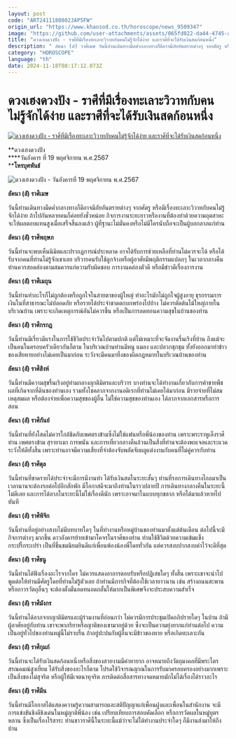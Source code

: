 ```yaml
---
layout: post
code: "ART2411180802JAP5FW"
origin_url: "https://www.khaosod.co.th/horoscope/news_9509347"
image: "https://github.com/user-attachments/assets/065fd022-da44-4745-a95d-9c7108901104"
title: "ดวงเฮงดวงปัง - ราศีที่มีเรื่องทะเลาะวิวาทกับคนไม่รู้จักได้ง่าย และราศีที่จะได้รับเงินสดก้อนหนึ่ง"
description: " ลัคนา (ลั) ราศีเมษ วันนี้ท่านเดินทางมืดค่ำกลางทางก็ดีอาจมีภัยอันตรายต่างๆ จากศัตรู หรือมีเรื่องทะเลาะวิวาทกับคนไม่รู้จักได้ง่าย ถ้าไปกันหลายคนก็ค่อยยัง"
category: "HOROSCOPE"
language: "th"
date: 2024-11-18T08:17:12.073Z
---
```


# ดวงเฮงดวงปัง - ราศีที่มีเรื่องทะเลาะวิวาทกับคนไม่รู้จักได้ง่าย และราศีที่จะได้รับเงินสดก้อนหนึ่ง

[![ดวงเฮงดวงปัง - ราศีที่มีเรื่องทะเลาะวิวาทกับคนไม่รู้จักได้ง่าย และราศีที่จะได้รับเงินสดก้อนหนึ่ง](https://www.khaosod.co.th/wpapp/uploads/2024/11/03-วันอังคาร.jpg "ดวงเฮงดวงปัง - ราศีที่มีเรื่องทะเลาะวิวาทกับคนไม่รู้จักได้ง่าย และราศีที่จะได้รับเงินสดก้อนหนึ่ง")](https://www.khaosod.co.th/wpapp/uploads/2024/11/03-วันอังคาร.jpg)

**ดวงเฮงดวงปัง  
****วันอังคาร ที่ 19 พฤศจิกายน พ.ศ.2567  
****โหรบุศพันธ์**

![ดวงเฮงดวงปัง - วันอังคารที่ 19 พฤศจิกายน พ.ศ.2567](https://www.khaosod.co.th/wpapp/uploads/2024/11/003-วันอังคาร.jpg)

**ลัคนา (ลั) ราศีเมษ**

วันนี้ท่านเดินทางมืดค่ำกลางทางก็ดีอาจมีภัยอันตรายต่างๆ จากศัตรู หรือมีเรื่องทะเลาะวิวาทกับคนไม่รู้จักได้ง่าย ถ้าไปกันหลายคนก็ค่อยยังชั่วหน่อย กิจการงานระยะยาวหรืองานที่ต้องทำด้วยความอุตสาหะจะให้ผลตอบแทนสูงเมื่อเสร็จสิ้นลงแล้ว ผู้ที่ฐานะไม่มั่นคงหรือไม่มีใครนับถือจะเป็นผู้บอกลาภแก่ท่าน

**ลัคนา (ลั) ราศีพฤษภ**

วันนี้ท่านจะพบเห็นนิมิตและปรากฏการณ์ประหลาด อาจได้รับการช่วยเหลือที่ท่านไม่ควรจะได้ หรือได้รับจากคนที่ท่านไม่รู้จักเขาเลย บริวารคนรับใช้ลูกจ้างหรือผู้อาศัยมีพฤติกรรมแปลกๆ ในเวลากลางคืน ท่านควรสอดส่องตามสมควรแก่ความรับผิดชอบ การงานคล่องตัวดี หรือมีข่าวดีเรื่องการงาน

**ลัคนา (ลั) ราศีเมถุน**

วันนี้ท่านทำอะไรก็ไม่ถูกต้องหรือถูกใจในสายตาของผู้ใหญ่ ทำอะไรมักไม่ถูกใจผู้สูงอายุ ธุรกรรมการเงินในที่สาธารณะไม่ปลอดภัย หรือรายได้ประจำขาดตกบกพร่องไปบ้าง ไม่ควรตัดต้นไม้ใหญ่ภายในบริเวณบ้าน เพราะจะเกิดเหตุการณ์อันไม่ควรขึ้น หรือเป็นการลดทอนความสุขในบ้านของท่าน

**ลัคนา (ลั) ราศีกรกฎ**

วันนี้ท่านมีเรี่ยวมีแรงในการใช้ชีวิตประจำวันไปตามปกติ แต่ไม่เหมาะที่จะจัดงานรื่นเริงที่บ้าน ถึงแม้จะเป็นคนในครอบครัวเดียวกันก็ตาม ในบริเวณบ้านท่านมีหนู แมลง และปลวกชุกชุม ทั้งยังออกมาทำข้าวของเสียหายอย่างไม่เคยเป็นมาก่อน ระวังจะมีคนมาทิ้งของผิดกฎหมายในบริเวณบ้านของท่าน

**ลัคนา (ลั) ราศีสิงห์**

วันนี้ท่านมีความสุขรื่นเริงอยู่ท่ามกลางญาติมิตรและบริวาร บางท่านจะได้ทำงานเกี่ยวกับการค้าขายพืชผลที่เกิดจากที่ดินของท่านเอง รวมทั้งโชคลาภจากงานอดิเรกที่ท่านไม่เคยได้มาก่อน มีรายจ่ายที่ไม่สมเหตุสมผล หรือต้องจ่ายเพื่อความสุขของผู้อื่น ไม่ใช่ความสุขของท่านเอง ได้ลาภจากเอกสารหรือการสอน

**ลัคนา (ลั) ราศีกันย์**

วันนี้ท่านที่ยังโสดไม่ควรใกล้ชิดกับเพศตรงข้ามซึ่งไม่ใช่แฟนหรือพี่น้องของท่าน เพราะพระราหูเล็งราศีท่าน เพศตรงข้าม สุรายาเมา การพนัน และการเที่ยวกลางคืนล้วนเป็นสิ่งที่ท่านจะต้องพบเจอและระแวดระวังให้ดีทั้งสิ้น เพราะท่านอาจมีความเสี่ยงที่จำต้องจับพลัดจับผลูแต่งงานกับคนที่ไม่คู่ควรกับท่าน

**ลัคนา (ลั) ราศีตุล**

วันนี้ท่านที่ขาดรายได้ประจำจะมีการมีงานทำ ได้รับเงินสดในระยะสั้นๆ ท่านที่รอการเดินทางไกลมาเป็นเวลานานจะต้องรอต่อไปอีกสักพัก มีโอกาสดีจะมาถึงท่านในราวปลายปี การเดินทางกลางคืนในระยะนี้ไม่ดีเลย และการได้ลาภในระยะนี้ไม่ใช่เรื่องดีนัก เพราะอาจมาในแบบทุกขลาภ หรือได้มาแล้วหายไปทันที

**ลัคนา (ลั) ราศีพิจิก**

วันนี้ท่านที่อยู่อย่างสงบไม่มีบทบาทใดๆ ในที่ทำงานหรือหมู่บ้านของท่านมาตั้งแต่ต้นเดือน ต่อไปนี้จะมีกิจการต่างๆ มากขึ้น ดาวอังคารย้ายเข้ามาโคจรในราศีของท่าน ท่านใช้ชีวิตด้วยความเข้มแข็งกระปรี้กระเปร่า เป็นที่ชื่นชมนิยมยินดีแก่เพื่อนพ้องน้องพี่โดยทั่วกัน แต่ควรสงบปากสงบคำไว้จะดีที่สุด

**ลัคนา (ลั) ราศีธนู**

วันนี้ท่านได้ฟังเรื่องอะไรจากใคร ไม่ควรแสดงอาการตอบรับหรือปฏิเสธใดๆ ทั้งสิ้น เพราะเขาจะนำไปพูดต่อให้ท่านมีศัตรูโดยที่ท่านไม่รู้ตัวเลย ถ้าท่านมีภารกิจที่ต้องใช้เวลายาวนาน เช่น สร้างถนนสะพานหรือถาวรวัตถุอื่นๆ จะต้องตั้งมั่นอดทนอดกลั้นให้มากเป็นพิเศษจึงจะประสบความสำเร็จ

**ลัคนา (ลั) ราศีมังกร**

วันนี้ท่านได้ลาภจากญาติมิตรและผู้ร่วมงานที่อ่อนกว่า ไม่ควรมีการประชุมเปิดอภิปรายใดๆ ในบ้าน ถ้ามีผู้อาศัยอยู่กับท่าน เขาจะพาภริยาหรือญาติของเขามาอยู่ด้วย ซึ่งจะเป็นความยุ่งยากแก่ท่านต่อไป ความเป็นอยู่ทั่วไปของท่านหมู่นี้ไม่ราบรื่น ถ้าอยู่ปะปนกับผู้อื่นจะมีข้าวของหาย หรือเกิดทะเลาะกัน

**ลัคนา (ลั) ราศีกุมภ์**

วันนี้ท่านจะได้รับเงินสดก้อนหนึ่งหรือสิ่งของสวยงามมีค่าหายาก อาจหมายถึงวัตถุมงคลที่มีพระไตรสรณคมณ์สูงเยี่ยม ได้รับสิ่งของอะไรก็ตาม โปรดใช้วิจารณญาณในการรับมาครอบครองอย่างมากเพราะเป็นสิ่งของไม่สุจริต หรือผู้ให้มีเจตนาทุจริต การติดต่อสื่อสารทางจดหมายมักไม่ได้เรื่องได้ราวอะไร

**ลัคนา (ลั) ราศีมีน**

วันนี้ท่านมีโอกาสได้แสดงความรู้ความสามารถและสติปัญญาแก่เพื่อนฝูงและเพื่อนในสำนักงาน จะมีการแข่งขันชิงดีชิงเด่นในหมู่ญาติพี่น้อง เช่น เปรียบเทียบการสอบคัดเลือก หรือการวัดผลในหมู่บุตรหลาน ซึ่งเป็นเรื่องไร้สาระ ท่านชาวราศีนี้ในระยะนี้แม้ว่าจะไม่ได้ทำงานประจำใดๆ ก็มีงานส่งมาให้ถึงบ้าน
